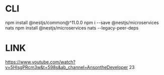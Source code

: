 # CLI

npm install @nestjs/common@^11.0.0
npm i --save @nestjs/microservices nats
npm install @nestjs/microservices nats --legacy-peer-deps

# LINK

https://www.youtube.com/watch?v=5HlsgPRcm3w&t=598s&ab_channel=AnsontheDeveloper
23
